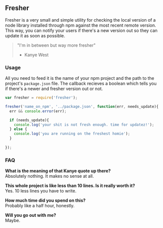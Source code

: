 Fresher
-------

Fresher is a very small and simple utility for checking the local version of a node library installed through npm against the most recent remote version. This way, you can notify your users if there's a new version out so they can update it as soon as possible.

> "I'm in between but way more fresher"    
> - Kanye West

### Usage

All you need to feed it is the name of your npm project and the path to the project's `package.json` file. The callback recieves a boolean which tells you if there's a newer and fresher version out or not.

```js
var fresher = require('fresher');

fresher('name_on_npm', '../package.json', function(err, needs_update){
  err && console.error(err);

  if (needs_update){
    console.log('your shit is not fresh enough. time for updatez!');
  } else {
    console.log('you are running on the freshest homie');
  }
  
});
```

### FAQ

**What is the meaning of that Kanye quote up there?**    
Absolutely nothing. It makes no sense at all.

**This whole project is like less than 10 lines. Is it really worth it?**    
Yes. 10 less lines you have to write.

**How much time did you spend on this?**    
Probably like a half hour, honestly.

**Will you go out with me?**    
Maybe.